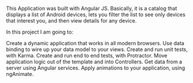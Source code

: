 This Application was built with Angular JS. Basically, it is a catalog that displays a list of Android devices, lets you filter the list to see only devices that interest you, and then view details for any device.

In this project I am going to:

Create a dynamic application that works in all modern browsers.
Use data binding to wire up your data model to your views.
Create and run unit tests, with Karma.
Create and run end to end tests, with Protractor.
Move application logic out of the template and into Controllers.
Get data from a server using Angular services.
Apply animations to your application, using ngAnimate.